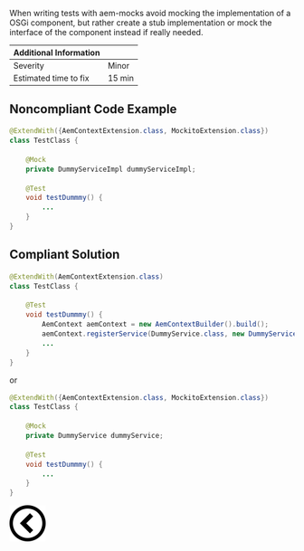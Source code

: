 <p>When writing tests with aem-mocks avoid mocking the implementation of a OSGi component, but
    rather create a stub implementation or mock the interface of the component instead if really needed.
</p>

| Additional Information |        |
|------------------------|--------|
| Severity               | Minor  | 
| Estimated time to fix  | 15 min |


<h2>Noncompliant Code Example</h2>

```java
@ExtendWith({AemContextExtension.class, MockitoExtension.class})
class TestClass {

    @Mock
    private DummyServiceImpl dummyServiceImpl;

    @Test
    void testDummmy() {
        ...
    }
}
```
<h2>Compliant Solution</h2>

```java
@ExtendWith(AemContextExtension.class)
class TestClass {

    @Test
    void testDummmy() {
        AemContext aemContext = new AemContextBuilder().build();
        aemContext.registerService(DummyService.class, new DummyServiceMock());
        ...
    }
}
```

<p>or</p>

```java
@ExtendWith({AemContextExtension.class, MockitoExtension.class})
class TestClass {

    @Mock
    private DummyService dummyService;

    @Test
    void testDummmy() {
        ...
    }
}
```

[![Back to overview](back.svg)](../../README.md)
